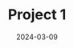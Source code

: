 ---
title: "Project 1"
date: 2024-03-09
summary: "Deskripsi singkat tentang Project 1."
image: "/images/image.png"
tags: ["hugo", "web"]
---